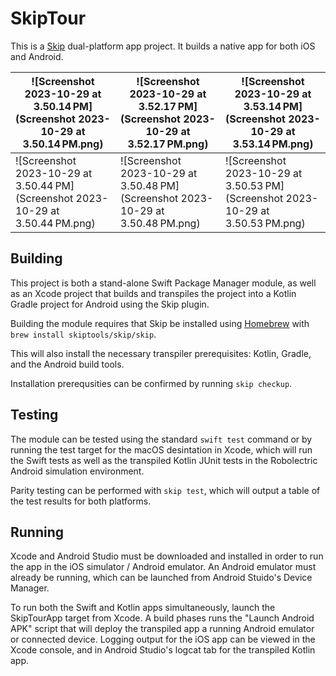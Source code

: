 # SkipTour

This is a [Skip](https://skip.tools) dual-platform app project.
It builds a native app for both iOS and Android.

| ![Screenshot 2023-10-29 at 3.50.14 PM](Screenshot 2023-10-29 at 3.50.14 PM.png) | ![Screenshot 2023-10-29 at 3.52.17 PM](Screenshot 2023-10-29 at 3.52.17 PM.png) | ![Screenshot 2023-10-29 at 3.53.14 PM](Screenshot 2023-10-29 at 3.53.14 PM.png) |
| ------------------------------------------------------------ | ------------------------------------------------------------ | ------------------------------------------------------------ |
| ![Screenshot 2023-10-29 at 3.50.44 PM](Screenshot 2023-10-29 at 3.50.44 PM.png) | ![Screenshot 2023-10-29 at 3.50.48 PM](Screenshot 2023-10-29 at 3.50.48 PM.png) | ![Screenshot 2023-10-29 at 3.50.53 PM](Screenshot 2023-10-29 at 3.50.53 PM.png) |



## Building

This project is both a stand-alone Swift Package Manager module,
as well as an Xcode project that builds and transpiles the project
into a Kotlin Gradle project for Android using the Skip plugin.

Building the module requires that Skip be installed using
[Homebrew](https://brew.sh) with `brew install skiptools/skip/skip`.

This will also install the necessary transpiler prerequisites:
Kotlin, Gradle, and the Android build tools.

Installation prerequsities can be confirmed by running `skip checkup`.

## Testing

The module can be tested using the standard `swift test` command
or by running the test target for the macOS desintation in Xcode,
which will run the Swift tests as well as the transpiled
Kotlin JUnit tests in the Robolectric Android simulation environment.

Parity testing can be performed with `skip test`,
which will output a table of the test results for both platforms.

## Running

Xcode and Android Studio must be downloaded and installed in order to
run the app in the iOS simulator / Android emulator.
An Android emulator must already be running, which can be launched from 
Android Stuido's Device Manager.

To run both the Swift and Kotlin apps simultaneously, 
launch the SkipTourApp target from Xcode.
A build phases runs the "Launch Android APK" script that
will deploy the transpiled app a running Android emulator or connected device.
Logging output for the iOS app can be viewed in the Xcode console, and in
Android Studio's logcat tab for the transpiled Kotlin app.
